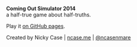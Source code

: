 **Coming Out Simulator 2014**    
a half-true game about half-truths.

Play it [on GitHub pages](http://ncase.github.io/coming-out-simulator-2014).

Created by Nicky Case | [ncase.me](http://ncase.me) | [@ncasenmare](https://twitter.com/ncasenmare)
